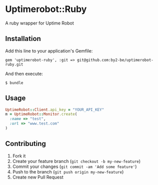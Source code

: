 # Uptimerobot::Ruby

A ruby wrapper for Uptime Robot

## Installation

Add this line to your application's Gemfile:

    gem 'uptimerobot-ruby', :git => git@github.com:by2-be/uptimerobot-ruby.git

And then execute:

    $ bundle

## Usage

```ruby
UptimeRobot::Client.api_key = "YOUR_API_KEY"
m = UptimeRobot::Monitor.create(
  :name => "test",
  :url => "www.test.com"
)
```

## Contributing

1. Fork it
2. Create your feature branch (`git checkout -b my-new-feature`)
3. Commit your changes (`git commit -am 'Add some feature'`)
4. Push to the branch (`git push origin my-new-feature`)
5. Create new Pull Request
